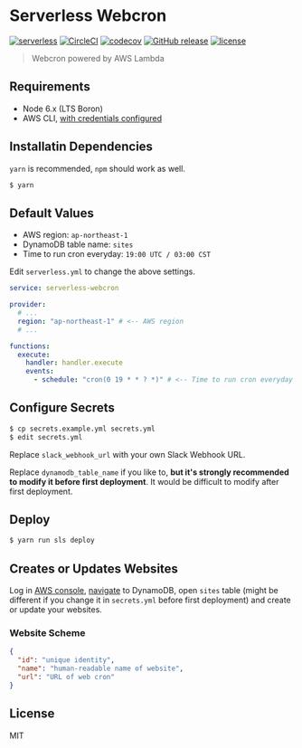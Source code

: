 # Serverless Webcron

[![serverless](http://public.serverless.com/badges/v3.svg)](http://www.serverless.com)
[![CircleCI](https://circleci.com/gh/henry40408/serverless-webcron.svg?style=shield)](https://circleci.com/gh/henry40408/serverless-webcron)
[![codecov](https://codecov.io/gh/henry40408/serverless-webcron/branch/master/graph/badge.svg)](https://codecov.io/gh/henry40408/serverless-webcron)
[![GitHub release](https://img.shields.io/github/release/henry40408/serverless-webcron.svg)](https://github.com/henry40408/serverless-webcron)
[![license](https://img.shields.io/github/license/henry40408/serverless-webcron.svg)](https://github.com/henry40408/serverless-webcron)

> Webcron powered by AWS Lambda

## Requirements

* Node 6.x (LTS Boron)
* AWS CLI,
  [with credentials configured](https://serverless.com/framework/docs/providers/aws/guide/credentials/)

## Installatin Dependencies

`yarn` is recommended, `npm` should work as well.

```bash
$ yarn
```

## Default Values

* AWS region: `ap-northeast-1`
* DynamoDB table name: `sites`
* Time to run cron everyday: `19:00 UTC / 03:00 CST`

Edit `serverless.yml` to change the above settings.

```yaml
service: serverless-webcron

provider:
  # ...
  region: "ap-northeast-1" # <-- AWS region
  # ...

functions:
  execute:
    handler: handler.execute
    events:
      - schedule: "cron(0 19 * * ? *)" # <-- Time to run cron everyday
```

## Configure Secrets

```bash
$ cp secrets.example.yml secrets.yml
$ edit secrets.yml
```

Replace `slack_webhook_url` with your own Slack Webhook URL.

Replace `dynamodb_table_name` if you like to, **but it's strongly recommended to
modify it before first deployment**. It would be difficult to modify after first
deployment.

## Deploy

```bash
$ yarn run sls deploy
```

## Creates or Updates Websites

Log in [AWS console](https://console.aws.amazon.com),
[navigate](https://ap-northeast-1.console.aws.amazon.com/dynamodb/home?region=ap-northeast-1#tables:selected=sites)
to DynamoDB, open `sites` table (might be different if you change it in
`secrets.yml` before first deployment) and create or update your websites.

### Website Scheme

```json
{
  "id": "unique identity",
  "name": "human-readable name of website",
  "url": "URL of web cron"
}
```

## License

MIT
